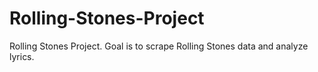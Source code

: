 # Rolling-Stones-Project
Rolling Stones Project. Goal is to scrape Rolling Stones data and analyze lyrics. 
